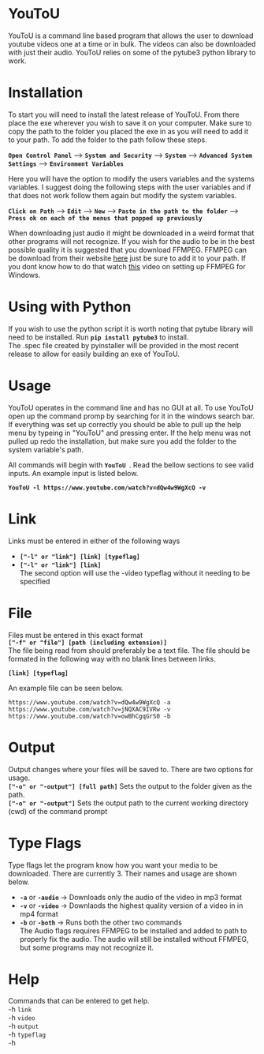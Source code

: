 # YouToU
  YouToU is a command line based program that allows the user to download youtube videos one at a time or in bulk. The videos can also be downloaded with just their audio. YouToU relies on some of the pytube3 python library to work. 
  
Installation
============
To start you will need to install the latest release of YouToU. From there place the exe wherever you wish to save it on your computer. Make sure to copy the path to the folder you placed the exe in as you will need to add it to your path. To add the folder to the path follow these steps.  

__`Open Control Panel`__ --> __`System and Security`__ --> __`System`__ --> __`Advanced System Settings`__ --> __`Environment Variables`__  

Here you will have the option to modify the users variables and the systems variables. I suggest doing the following steps with the user variables and if that does not work follow them again but modify the system variables.  

__`Click on Path`__ --> __`Edit`__ --> __`New`__ --> __`Paste in the path to the folder`__ --> __`Press ok on each of the menus that popped up previously`__  


When downloading just audio it might be downloaded in a weird format that other programs will not recognize. If you wish for the audio to be in the best possible quality it is suggested that you download FFMPEG. FFMPEG can be download from their website [here](https://ffmpeg.org/download.html) just be sure to add it to your path. If you dont know how to do that watch [this](https://www.youtube.com/watch?v=IECI72XEox0) video on setting up FFMPEG for Windows.  

Using with Python
================
  If you wish to use the python script it is worth noting that pytube library will need to be installed. Run __`pip install pytube3`__ to install.  
  The .spec file created by pyinstaller will be provided in the most recent release to allow for easily building an exe of YouToU.
  
Usage
=====
YouToU operates in the command line and has no GUI at all. To use YouToU open up the command promp by searching for it in the windows search bar. If everything was set up correctly you should be able to pull up the help menu by typeing in "YouToU" and pressing enter. If the help menu was not pulled up redo the installation, but make sure you add the folder to the system variable's path.  

All commands will begin with __`YouToU `__. Read the bellow sections to see valid inputs. An example input is listed below.  

__`YouToU -l https://www.youtube.com/watch?v=dQw4w9WgXcQ -v`__
  
Link
====

Links must be entered in either of the following ways
* __`["-l" or "link"] [link] [typeflag]`__
* __`["-l" or "link"] [link]`__  
The second option will use the -video typeflag without it needing to be specified

File
====

Files must be entered in this exact format  
__`["-f" or "file"] [path (including extension)]`__  
The file being read from should preferably be a text file. The file should be formated in the following way with no blank lines between links.  

__`[link] [typeflag]`__  

An example file can be seen below.
```
https://www.youtube.com/watch?v=dQw4w9WgXcQ -a
https://www.youtube.com/watch?v=jNQXAC9IVRw -v
https://www.youtube.com/watch?v=owBhCgqGrS0 -b
```

Output
======

Output changes where your files will be saved to. There are two options for usage.  
__`["-o" or "-output"] [full path]`__ Sets the output to the folder given as the path.  
__`["-o" or "-output"]`__ Sets the output path to the current working directory (cwd) of the command prompt


Type Flags
=====
 Type flags let the program know how you want your media to be downloaded. There are currently 3. Their names and usage are shown below.
 
 * __`-a`__ or __`-audio`__ -> Downloads only the audio of the video in mp3 format
 * __`-v`__ or __`-video`__ -> Downlaods the highest quality version of a video in in mp4 format
 * __`-b`__ or __`-both`__  -> Runs both the other two commands  
 The Audio flags requires FFMPEG to be installed and added to path to properly fix the audio. The audio will still be installed without FFMPEG, but some programs may not recognize it.

Help
====
Commands that can be entered to get help.  
-h `link`   
-h `video`    
-h `output`  
-h `typeflag`    
-h  

